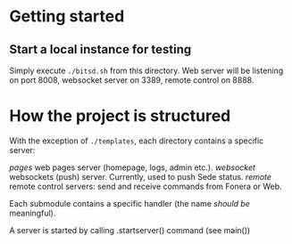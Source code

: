 Getting started
===============

Start a local instance for testing
----------------------------------

Simply execute `./bitsd.sh` from this directory. Web server will be listening on
port 8008, websocket server on 3389, remote control on 8888.

How the project is structured
=============================

With the exception of `./templates`, each directory contains a specific server:

*pages* web pages server (homepage, logs, admin etc.).
*websocket* websockets (push) server. Currently, used to push Sede status.
*remote* remote control servers: send and receive commands from Fonera or Web.

Each submodule contains a specific handler (the name _should be_ meaningful).

A server is started by calling <module name>.startserver() command (see main())
